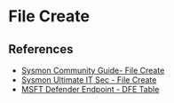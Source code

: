 # File Create 


## References 
- [Sysmon Community Guide- File Create](https://github.com/trustedsec/SysmonCommunityGuide/blob/master/chapters/file-create.md)
- [Sysmon Ultimate IT Sec - File Create](https://www.ultimatewindowssecurity.com/securitylog/encyclopedia/event.aspx?eventid=90011)
- [MSFT Defender Endpoint - DFE Table](https://learn.microsoft.com/en-us/defender-xdr/advanced-hunting-devicefileevents-table)